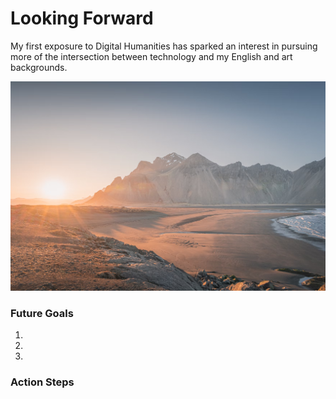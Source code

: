 # Looking Forward

My first exposure to Digital Humanities has sparked an interest in pursuing more of the intersection between technology and my English and art backgrounds.

![alt text](assets/mountainbackground.png)

### Future Goals

1.
2. 
3. 
   
### Action Steps


